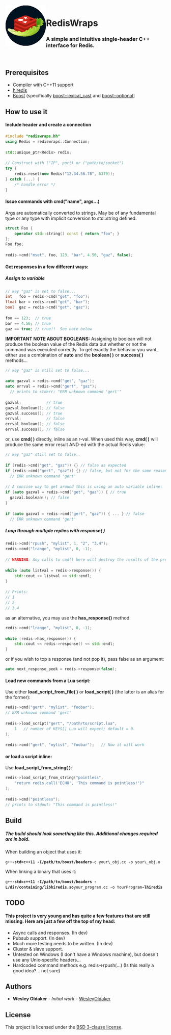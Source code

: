 <img align="left" src="logo.png" />

# RedisWraps
### A simple and intuitive single-header C++ interface for Redis.
<br/>

## Prerequisites
- Compiler with C++11 support
- [hiredis](https://github.com/redis/hiredis)
- [Boost](http://www.boost.org/) (specifically [boost::lexical\_cast](http://www.boost.org/doc/libs/release/libs/lexical_cast/) and [boost::optional](http://www.boost.org/doc/libs/release/lib/optional/)]

## How to use it
#### Include header and create a connection

```C++
#include "rediswraps.hh"
using Redis = rediswraps::Connection;

std::unique_ptr<Redis> redis;

// Construct with ("IP", port) or ("path/to/socket")
try {
	redis.reset(new Redis("12.34.56.78", 6379));
} catch (...) {
	/* handle error */
}
```

#### Issue commands with cmd("name", args...)

Args are automatically converted to strings.
May be of any fundamental type or any type with implicit conversion to std::string defined.

```C++
struct Foo {
	operator std::string() const { return "foo"; }
};
Foo foo;

redis->cmd("mset", foo, 123, "bar", 4.56, "gaz", false);
```

#### Get responses in a few different ways:
##### Assign to variable

```C++
// key "gaz" is set to false...
int   foo = redis->cmd("get", "foo");
float bar = redis->cmd("get", "bar");
bool  gaz = redis->cmd("get", "gaz");

foo == 123;  // true
bar == 4.56; // true
gaz == true; // true!!  See note below
```

**IMPORTANT NOTE ABOUT BOOLEANS:** Assigning to boolean will not produce the boolean value of the Redis data but whether or not the command was executed correctly.
To get exactly the behavior you want, either use a combination of **auto** and the **boolean( )** or **success( )** methods...

```C++
// key "gaz" is still set to false...

auto gazval = redis->cmd("get", "gaz");
auto errval = redis->cmd("gert", "gaz");
  // prints to stderr: "ERR unknown command 'gert'"

gazval;           // true
gazval.boolean(); // false
gazval.success(); // true
errval;           // false
errval.boolean(); // false
errval.success(); // false
```

or, use **cmd( )** directly, inline as an r-val.
When used this way, **cmd( )** will produce the same error result AND-ed with the actual Redis value:

```C++
// key "gaz" still set to false..

if (redis->cmd("get", "gaz")) {} // false as expected
if (redis->cmd("gert", "gaz")) {} // false, but not for the same reason...
  // ERR unknown command 'gert'

// A concise way to get around this is using an auto variable inline:
if (auto gazval = redis->cmd("get", "gaz")) { // true
  gazval.boolean(); // false
}

if (auto gazval = redis->cmd("gert", "gaz")) { ... } // false
  // ERR unknown command 'gert'
```

##### Loop through multiple replies with response( )

```C++
redis->cmd("rpush", "mylist", 1, "2", "3.4");
redis->cmd("lrange", "mylist", 0, -1);

// WARNING: Any calls to cmd() here will destroy the results of the previous lrange call!

while (auto listval = redis->response()) {
	std::cout << listval << std::endl;
}

// Prints:
// 1
// 2
// 3.4
```

as an alternative, you may use the **has\_response()** method:

```C++
redis->cmd("lrange", "mylist", 0, -1);

while (redis->has_response()) {
	std::cout << redis->response() << std::endl;
}
```

or if you wish to top a response (and not pop it), pass false as an argument:

```C++
auto next_response_peek = redis->response(false);
```

#### Load new commands from a Lua script:

Use either **load\_script\_from\_file( )** or **load\_script( )** (the latter is an alias for the former):

```C++
redis->cmd("gert", "mylist", "foobar");
// ERR unknown command 'gert'

redis->load_script("gert", "/path/to/script.lua",
	1   // number of KEYS[] Lua will expect; default = 0.
);

redis->cmd("gert", "mylist", "foobar");   // Now it will work
```

#### or load a script inline:

Use **load\_script\_from\_string( )**:

```C++
redis->load_script_from_string("pointless", 
	"return redis.call('ECHO', 'This command is pointless!')"
);

redis->cmd("pointless");
// prints to stdout: "This command is pointless!"
```

## Build

##### The build should look something like this.  Additional changes required are in bold.
When building an object that uses it:

`g++`**`-std=c++11 -I/path/to/boost/headers`**`-c your\_obj.cc -o your\_obj.o`

When linking a binary that uses it:

`g++`**`-std=c++11 -I/path/to/boost/headers -L/dir/containing/libhiredis.so`**`your_program.cc -o YourProgram`**`-lhiredis`**

## TODO

#### This project is very young and has quite a few features that are still missing.  Here are just a few off the top of my head:

- Async calls and responses. (In dev)
- Pubsub support. (In dev)
- Much more testing needs to be written. (In dev)
- Cluster & slave support.
- Untested on Windows (I don't have a Windows machine), but doesn't use any Unix-specific headers...
- Hardcoded command methods e.g. redis->rpush(...) (Is this really a good idea?... not sure)

## Authors

* **Wesley Oldaker** - *Initial work* - [WesleyOldaker](https://github.com/woldaker)

## License

This project is licensed under the [BSD 3-clause license](LICENSE).
